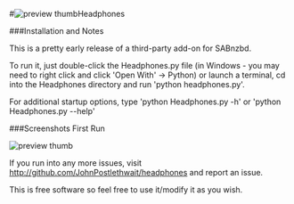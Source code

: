 #![preview thumb](https://github.com/JohnPostlethwait/headphones/raw/master/data/images/headphoneslogo.png)Headphones

###Installation and Notes

This is a pretty early release of a third-party add-on for SABnzbd.

To run it, just double-click the Headphones.py file (in Windows - you may need to right click and click 'Open With' -> Python) or launch a terminal, cd into the Headphones directory and run 'python headphones.py'.

For additional startup options, type 'python Headphones.py -h' or 'python Headphones.py --help'

###Screenshots
First Run

![preview thumb](http://img502.imageshack.us/img502/7814/screenshot20111102at115a.png)


If you run into any more issues, visit http://github.com/JohnPostlethwait/headphones and report an issue. 

This is free software so feel free to use it/modify it as you wish.
